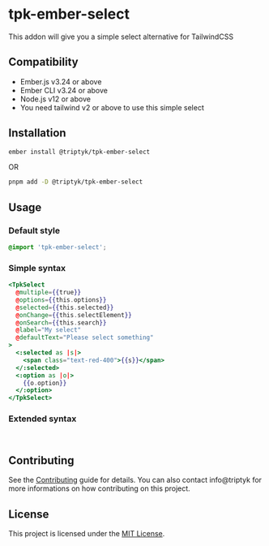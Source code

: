 tpk-ember-select
==============================================================================

This addon will give you a simple select alternative for TailwindCSS


Compatibility
------------------------------------------------------------------------------

* Ember.js v3.24 or above
* Ember CLI v3.24 or above
* Node.js v12 or above
* You need tailwind v2 or above to use this simple select


Installation
------------------------------------------------------------------------------

```zsh
ember install @triptyk/tpk-ember-select
```
OR
```zsh
pnpm add -D @triptyk/tpk-ember-select
```


Usage
------------------------------------------------------------------------------

### Default style

```css
@import 'tpk-ember-select';
```

### Simple syntax

```hbs
<TpkSelect 
  @multiple={{true}} 
  @options={{this.options}} 
  @selected={{this.selected}} 
  @onChange={{this.selectElement}} 
  @onSearch={{this.search}}
  @label="My select"
  @defaultText="Please select something"
>
  <:selected as |s|>
    <span class="text-red-400">{{s}}</span>
  </:selected>
  <:option as |o|>
    {{o.option}}
  </:option>
</TpkSelect>
```

### Extended syntax

```
  
```

Contributing
------------------------------------------------------------------------------

See the [Contributing](CONTRIBUTING.md) guide for details.
You can also contact info@triptyk for more informations on how contributing on this project.


License
------------------------------------------------------------------------------

This project is licensed under the [MIT License](LICENSE.md).
